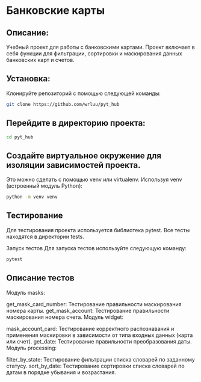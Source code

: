 # Банковские карты

## Описание:
Учебный проект для работы с банковскими картами. Проект включает в себя функции для фильтрации, сортировки и маскирования данных банковских карт и счетов.

## Установка:

Клонируйте репозиторий с помощью следующей команды:
```sh
git clone https://github.com/wrluu/pyt_hub
```
## Перейдите в директорию проекта:
```sh
cd pyt_hub
```
## Создайте виртуальное окружение для изоляции зависимостей проекта.
Это можно сделать с помощью venv или virtualenv. Используя venv (встроенный модуль Python):
```sh
python -m venv venv
```
## Тестирование
Для тестирования проекта используется библиотека pytest. Все тесты находятся в директории tests.

Запуск тестов
Для запуска тестов используйте следующую команду:
```sh
pytest
```
## Описание тестов
Модуль masks:

get_mask_card_number: Тестирование правильности маскирования номера карты.
get_mask_account: Тестирование правильности маскирования номера счета.
Модуль widget:

mask_account_card: Тестирование корректного распознавания и применения маскировки в зависимости от типа входных данных (карта или счет).
get_date: Тестирование правильности преобразования даты.
Модуль processing:

filter_by_state: Тестирование фильтрации списка словарей по заданному статусу.
sort_by_date: Тестирование сортировки списка словарей по датам в порядке убывания и возрастания.
